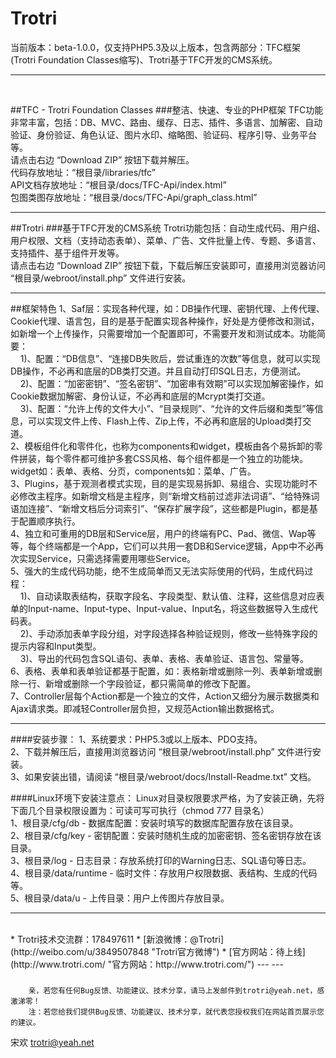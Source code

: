 Trotri
======

当前版本：beta-1.0.0，仅支持PHP5.3及以上版本，包含两部分：TFC框架(Trotri Foundation Classes缩写)、Trotri基于TFC开发的CMS系统。
___
<br>

##TFC - Trotri Foundation Classes
###整洁、快速、专业的PHP框架
TFC功能非常丰富，包括：DB、MVC、路由、缓存、日志、插件、多语言、加解密、自动验证、身份验证、角色认证、图片水印、缩略图、验证码、程序引导、业务平台等。<br>
请点击右边 “Download ZIP” 按钮下载并解压。<br>
代码存放地址：“根目录/libraries/tfc”<br>
API文档存放地址：“根目录/docs/TFC-Api/index.html”<br>
包图类图存放地址：“根目录/docs/TFC-Api/graph_class.html”
___

##Trotri
###基于TFC开发的CMS系统
Trotri功能包括：自动生成代码、用户组、用户权限、文档（支持动态表单）、菜单、广告、文件批量上传、专题、多语言、支持插件、基于组件开发等。<br>
请点击右边 “Download ZIP” 按钮下载，下载后解压安装即可，直接用浏览器访问 “根目录/webroot/install.php” 文件进行安装。
___

##框架特色
1、Saf层：实现各种代理，如：DB操作代理、密钥代理、上传代理、Cookie代理、语言包，目的是基于配置实现各种操作，好处是方便修改和测试，如新增一个上传操作，只需要增加一个配置即可，不需要开发和测试成本。功能简要：<br>
  &nbsp;&nbsp;&nbsp;&nbsp;1)、配置：“DB信息”、“连接DB失败后，尝试重连的次数”等信息，就可以实现DB操作，不必再和底层的DB类打交道。并且自动打印SQL日志，方便测试。<br>
  &nbsp;&nbsp;&nbsp;&nbsp;2)、配置：“加密密钥”、“签名密钥”、“加密串有效期”可以实现加解密操作，如Cookie数据加解密、身份认证，不必再和底层的Mcrypt类打交道。<br>
  &nbsp;&nbsp;&nbsp;&nbsp;3)、配置：“允许上传的文件大小”、“目录规则”、“允许的文件后缀和类型”等信息，可以实现文件上传、Flash上传、Zip上传，不必再和底层的Upload类打交道。<br>
2、模板组件化和零件化，也称为components和widget，模板由各个易拆卸的零件拼装，每个零件都可维护多套CSS风格、每个组件都是一个独立的功能块。widget如：表单、表格、分页，components如：菜单、广告。<br>
3、Plugins，基于观测者模式实现，目的是实现易拆卸、易组合、实现功能时不必修改主程序。如新增文档是主程序，则“新增文档前过滤非法词语”、“给特殊词语加连接”、“新增文档后分词索引”、“保存扩展字段”，这些都是Plugin，都是基于配置顺序执行。<br>
4、独立和可重用的DB层和Service层，用户的终端有PC、Pad、微信、Wap等等，每个终端都是一个App，它们可以共用一套DB和Service逻辑，App中不必再次实现Service，只需选择需要用哪些Service。<br>
5、强大的生成代码功能，绝不生成简单而又无法实际使用的代码，生成代码过程：<br>
  &nbsp;&nbsp;&nbsp;&nbsp;1)、自动读取表结构，获取字段名、字段类型、默认值、注释，这些信息对应表单的Input-name、Input-type、Input-value、Input名，将这些数据导入生成代码表。<br>
  &nbsp;&nbsp;&nbsp;&nbsp;2)、手动添加表单字段分组，对字段选择各种验证规则，修改一些特殊字段的提示内容和Input类型。<br>
  &nbsp;&nbsp;&nbsp;&nbsp;3)、导出的代码包含SQL语句、表单、表格、表单验证、语言包、常量等。<br>
6、表格、表单和表单验证都基于配置，如：表格新增或删除一列、表单新增或删除一行、新增或删除一个字段验证，都只需简单的修改下配置。<br>
7、Controller层每个Action都是一个独立的文件，Action又细分为展示数据类和Ajax请求类。即减轻Controller层负担，又规范Action输出数据格式。<br>
___


####安装步骤：
1、系统要求：PHP5.3或以上版本、PDO支持。<br/>
2、下载并解压后，直接用浏览器访问 “根目录/webroot/install.php” 文件进行安装。<br/>
3、如果安装出错，请阅读 “根目录/webroot/docs/Install-Readme.txt” 文档。

####Linux环境下安装注意点：
Linux对目录权限要求严格，为了安装正确，先将下面几个目录权限设置为：可读可写可执行（chmod 777 目录名）<br>
1、根目录/cfg/db        - 数据库配置：安装时填写的数据库配置存放在该目录。<br>
2、根目录/cfg/key       - 密钥配置：安装时随机生成的加密密钥、签名密钥存放在该目录。<br>
3、根目录/log           - 日志目录：存放系统打印的Warning日志、SQL语句等日志。<br>
4、根目录/data/runtime  - 临时文件：存放用户权限数据、表结构、生成的代码等。<br>
5、根目录/data/u        - 上传目录：用户上传图片存放目录。<br>
___

<br/>
* Trotri技术交流群：178497611
* [新浪微博：@Trotri](http://weibo.com/u/3849507848 "Trotri官方微博") 
* [官方网站：待上线](http://www.trotri.com/ "官方网站：http://www.trotri.com/")  --- ---

###
        亲，若您有任何Bug反馈、功能建议、技术分享，请马上发邮件到trotri@yeah.net，感激涕零！
        注：若您给我们提供Bug反馈、功能建议、技术分享，就代表您授权我们在网站首页展示您的建议。

宋欢
trotri@yeah.net
